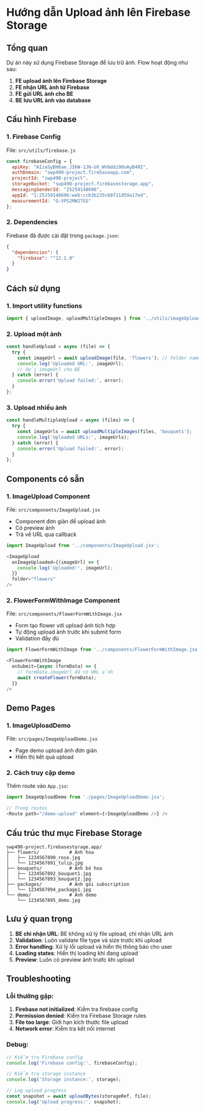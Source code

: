 # Hướng dẫn Upload ảnh lên Firebase Storage

## Tổng quan

Dự án này sử dụng Firebase Storage để lưu trữ ảnh. Flow hoạt động như sau:

1. **FE upload ảnh lên Firebase Storage**
2. **FE nhận URL ảnh từ Firebase**
3. **FE gửi URL ảnh cho BE**
4. **BE lưu URL ảnh vào database**

## Cấu hình Firebase

### 1. Firebase Config
File: `src/utils/firebase.js`
```javascript
const firebaseConfig = {
  apiKey: "AIzaSyBH6ae_JIKW-1JN-UX_WV6ddz90oAyB40I",
  authDomain: "swp490-project.firebaseapp.com",
  projectId: "swp490-project",
  storageBucket: "swp490-project.firebasestorage.app",
  messagingSenderId: "25259148696",
  appId: "1:25259148696:web:ccb3b235c68f11d59a17ed",
  measurementId: "G-VPS2MW27GS"
};
```

### 2. Dependencies
Firebase đã được cài đặt trong `package.json`:
```json
{
  "dependencies": {
    "firebase": "^12.1.0"
  }
}
```

## Cách sử dụng

### 1. Import utility functions
```javascript
import { uploadImage, uploadMultipleImages } from '../utils/imageUpload.js';
```

### 2. Upload một ảnh
```javascript
const handleUpload = async (file) => {
  try {
    const imageUrl = await uploadImage(file, 'flowers'); // folder name
    console.log('Uploaded URL:', imageUrl);
    // Gửi imageUrl cho BE
  } catch (error) {
    console.error('Upload failed:', error);
  }
};
```

### 3. Upload nhiều ảnh
```javascript
const handleMultipleUpload = async (files) => {
  try {
    const imageUrls = await uploadMultipleImages(files, 'bouquets');
    console.log('Uploaded URLs:', imageUrls);
  } catch (error) {
    console.error('Upload failed:', error);
  }
};
```

## Components có sẵn

### 1. ImageUpload Component
File: `src/components/ImageUpload.jsx`
- Component đơn giản để upload ảnh
- Có preview ảnh
- Trả về URL qua callback

```javascript
import ImageUpload from '../components/ImageUpload.jsx';

<ImageUpload 
  onImageUploaded={(imageUrl) => {
    console.log('Uploaded:', imageUrl);
  }}
  folder="flowers"
/>
```

### 2. FlowerFormWithImage Component
File: `src/components/FlowerFormWithImage.jsx`
- Form tạo flower với upload ảnh tích hợp
- Tự động upload ảnh trước khi submit form
- Validation đầy đủ

```javascript
import FlowerFormWithImage from '../components/FlowerFormWithImage.jsx';

<FlowerFormWithImage 
  onSubmit={async (formData) => {
    // formData.imageUrl đã có URL ảnh
    await createFlower(formData);
  }}
/>
```

## Demo Pages

### 1. ImageUploadDemo
File: `src/pages/ImageUploadDemo.jsx`
- Page demo upload ảnh đơn giản
- Hiển thị kết quả upload

### 2. Cách truy cập demo
Thêm route vào `App.jsx`:
```javascript
import ImageUploadDemo from './pages/ImageUploadDemo.jsx';

// Trong routes
<Route path="/demo-upload" element={<ImageUploadDemo />} />
```

## Cấu trúc thư mục Firebase Storage

```
swp490-project.firebasestorage.app/
├── flowers/           # Ảnh hoa
│   ├── 1234567890_rose.jpg
│   └── 1234567891_tulip.jpg
├── bouquets/          # Ảnh bó hoa
│   ├── 1234567892_bouquet1.jpg
│   └── 1234567893_bouquet2.jpg
├── packages/          # Ảnh gói subscription
│   └── 1234567894_package1.jpg
└── demo/              # Ảnh demo
    └── 1234567895_demo.jpg
```

## Lưu ý quan trọng

1. **BE chỉ nhận URL**: BE không xử lý file upload, chỉ nhận URL ảnh
2. **Validation**: Luôn validate file type và size trước khi upload
3. **Error handling**: Xử lý lỗi upload và hiển thị thông báo cho user
4. **Loading states**: Hiển thị loading khi đang upload
5. **Preview**: Luôn có preview ảnh trước khi upload

## Troubleshooting

### Lỗi thường gặp:
1. **Firebase not initialized**: Kiểm tra firebase config
2. **Permission denied**: Kiểm tra Firebase Storage rules
3. **File too large**: Giới hạn kích thước file upload
4. **Network error**: Kiểm tra kết nối internet

### Debug:
```javascript
// Kiểm tra Firebase config
console.log('Firebase config:', firebaseConfig);

// Kiểm tra storage instance
console.log('Storage instance:', storage);

// Log upload progress
const snapshot = await uploadBytes(storageRef, file);
console.log('Upload progress:', snapshot);
```
